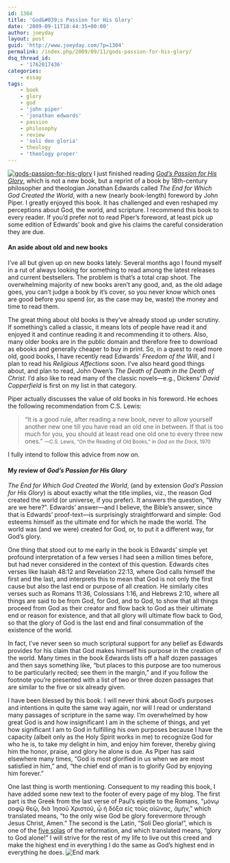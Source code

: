 ```yaml
---
id: 1304
title: 'God&#039;s Passion for His Glory'
date: '2009-09-11T18:44:35+00:00'
author: joeyday
layout: post
guid: 'http://www.joeyday.com/?p=1304'
permalink: /index.php/2009/09/11/gods-passion-for-his-glory/
dsq_thread_id:
    - '1762017436'
categories:
    - essay
tags:
    - book
    - glory
    - god
    - 'john piper'
    - 'jonathan edwards'
    - passion
    - philosophy
    - review
    - 'soli deo gloria'
    - theology
    - 'theology proper'
---
```


[![gods-passion-for-his-glory](http://joeyday.com/wp-content/uploads/2009/09/gods-passion-for-his-glory.png "gods-passion-for-his-glory")](http://amzn.com/1581347456?tag=joeyday-20) I just finished reading <cite>[God’s Passion for His Glory](http://amzn.com/1581347456?tag=joeyday-20)</cite>, which is not a new book, but a reprint of a book by 18th-century philosopher and theologian Jonathan Edwards called <cite>The End for Which God Created the World</cite>, with a new (nearly book-length) foreword by John Piper. I greatly enjoyed this book. It has challenged and even reshaped my perceptions about God, the world, and scripture. I recommend this book to every reader. If you’d prefer not to read Piper’s foreword, at least pick up some edition of Edwards’ book and give his claims the careful consideration they are due.

#### An aside about old and new books

I’ve all but given up on new books lately. Several months ago I found myself in a rut of always looking for something to read among the latest releases and current bestsellers. The problem is that’s a total crap shoot. The overwhelming majority of new books aren’t any good, and, as the old adage goes, you can’t judge a book by it’s cover, so you never know which ones are good before you spend (or, as the case may be, waste) the money and time to read them.

The great thing about old books is they’ve already stood up under scrutiny. If something’s called a classic, it means lots of people have read it and enjoyed it and continue reading it and recommending it to others. Also, many older books are in the public domain and therefore free to download as ebooks and generally cheaper to buy in print. So, in a quest to read more old, good books, I have recently read Edwards’ <cite>Freedom of the Will</cite>, and I plan to read his <cite>Religious Affections</cite> soon. I’ve also heard good things about, and plan to read, John Owen’s <cite>The Death of Death in the Death of Christ</cite>. I’d also like to read many of the classic novels—e.g., Dickens’ <cite>David Copperfield</cite> is first on my list in that category.

Piper actually discusses the value of old books in his foreword. He echoes the following recommendation from C.S. Lewis:

> “It is a good rule, after reading a new book, never to allow yourself another new one till you have read an old one in between. If that is too much for you, you should at least read one old one to every three new ones.” <small>—C.S. Lewis, “On the Reading of Old Books,” in <cite>God on the Dock</cite>, 1970</small>

I fully intend to follow this advice from now on.

#### My review of <cite>God’s Passion for His Glory</cite>

<cite>The End for Which God Created the World</cite>, (and by extension <cite>God’s Passion for His Glory</cite>) is about exactly what the title implies, viz., the reason God created the world (or universe, if you prefer). It answers the question, “Why are we here?”. Edwards’ answer—and I believe, the Bible’s answer, since that is Edwards’ proof-text—is surprisingly straightforward and simple: God esteems himself as the ultimate end for which he made the world. The world was (and we were) created for God, or, to put it a different way, for God’s glory.

One thing that stood out to me early in the book is Edwards’ simple yet profound interpretation of a few verses I had seen a million times before, but had never considered in the context of this question. Edwards cites verses like Isaiah 48:12 and Revelation 22:13, where God calls himself the first and the last, and interprets this to mean that God is not only the first cause but also the last end or purpose of all creation. He similarly cites verses such as Romans 11:36, Colossians 1:16, and Hebrews 2:10, where all things are said to be from God, for God, and to God, to show that all things proceed from God as their creator and flow back to God as their ultimate end or reason for existence, and that all glory will ultimate flow back to God, so that the glory of God is the last end and final consummation of the existence of the world.

In fact, I’ve never seen so much scriptural support for any belief as Edwards provides for his claim that God makes himself his purpose in the creation of the world. Many times in the book Edwards lists off a half dozen passages and then says something like, “but places to this purpose are too numerous to be particularly recited; see them in the margin,” and if you follow the footnote you’re presented with a list of two or three dozen passages that are similar to the five or six already given.

I have been blessed by this book. I will never think about God’s purposes and intentions in quite the same way again, nor will I read or understand many passages of scripture in the same way. I’m overwhelmed by how great God is and how insignificant I am in the scheme of things, and yet how significant I am to God in fulfilling his own purposes because I have the capacity (albeit only as the Holy Spirit works in me) to recognize God for who he is, to take my delight in him, and enjoy him forever, thereby giving him the honor, praise, and glory he alone is due. As Piper has said elsewhere many times, “God is most glorified in us when we are most satisfied in him,” and, “the chief end of man is to glorify God by enjoying him forever.”

One last thing is worth mentioning. Consequent to my reading this book, I have added some new text to the footer of every page of my blog. The first part is the Greek from the last verse of Paul’s epistle to the Romans, “μόνῳ σοφῷ θεῷ, διὰ Ἰησοῦ Χριστοῦ, ᾧ ἡ δόξα εἰς τοὺς αἰῶνας, ἀμήν,” which translated means, “to the only wise God be glory forevermore through Jesus Christ, Amen.” The second is the Latin, “Soli Deo gloria!”, which is one of the [five solas](http://en.wikipedia.org/wiki/Five_solas) of the reformation, and which translated means, “glory to God alone!” I will strive for the rest of my life to live out this creed and make the highest end in everything I do the same as God’s highest end in everything he does. ![End mark](http://joeyday.com/wp-content/uploads/2009/08/endmark.png "End mark")